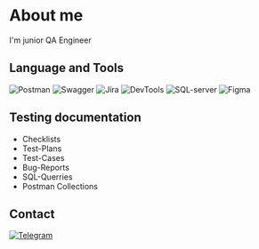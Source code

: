 # About me
I'm junior QA Engineer
## Language and Tools
![Postman](https://img.shields.io/badge/-Postman-000000?style=for-the-&logo=Postman)
![Swagger](https://img.shields.io/badge/-Swagger-000000?style=for-the-&logo=Swagger)
![Jira](https://img.shields.io/badge/-Jira-000000?style=for-the-&logo=Jira)
![DevTools](https://img.shields.io/badge/-DevTools-000000?style=for-the-&logo=googleChrome)
![SQL-server](https://img.shields.io/badge/-SQL_server-000000)
![Figma](https://img.shields.io/badge/-Figma-000000?style=for-the-&logo=Figma)

## Testing documentation
* Checklists
* Test-Plans
* Test-Cases
* Bug-Reports
* SQL-Querries
* Postman Collections

## Contact

[![Telegram](https://img.shields.io/badge/-Telegram-000000?style=for-the-&logo=Telegram)](https://t.me/soprettysnow)



